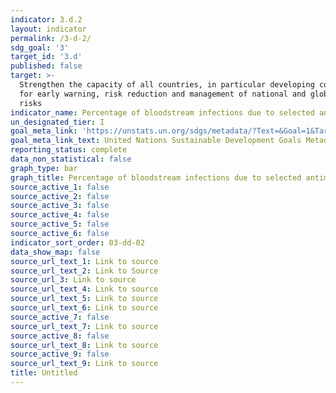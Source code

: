 ```yaml
---
indicator: 3.d.2
layout: indicator
permalink: /3-d-2/
sdg_goal: '3'
target_id: '3.d'
published: false
target: >-
  Strengthen the capacity of all countries, in particular developing countries,
  for early warning, risk reduction and management of national and global health
  risks
indicator_name: Percentage of bloodstream infections due to selected antimicrobial-resistant organisms
un_designated_tier: I
goal_meta_link: 'https://unstats.un.org/sdgs/metadata/?Text=&Goal=1&Target=3.d'
goal_meta_link_text: United Nations Sustainable Development Goals Metadata (PDF 894 KB)
reporting_status: complete
data_non_statistical: false
graph_type: bar
graph_title: Percentage of bloodstream infections due to selected antimicrobial-resistant organisms
source_active_1: false
source_active_2: false
source_active_3: false
source_active_4: false
source_active_5: false
source_active_6: false
indicator_sort_order: 03-dd-02
data_show_map: false
source_url_text_1: Link to source
source_url_text_2: Link to Source
source_url_3: Link to source
source_url_text_4: Link to source
source_url_text_5: Link to source
source_url_text_6: Link to source
source_active_7: false
source_url_text_7: Link to source
source_active_8: false
source_url_text_8: Link to source
source_active_9: false
source_url_text_9: Link to source
title: Untitled
---
```

